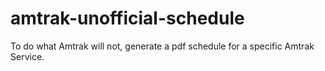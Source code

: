 # amtrak-unofficial-schedule
To do what Amtrak will not, generate a pdf schedule for a specific Amtrak Service.
